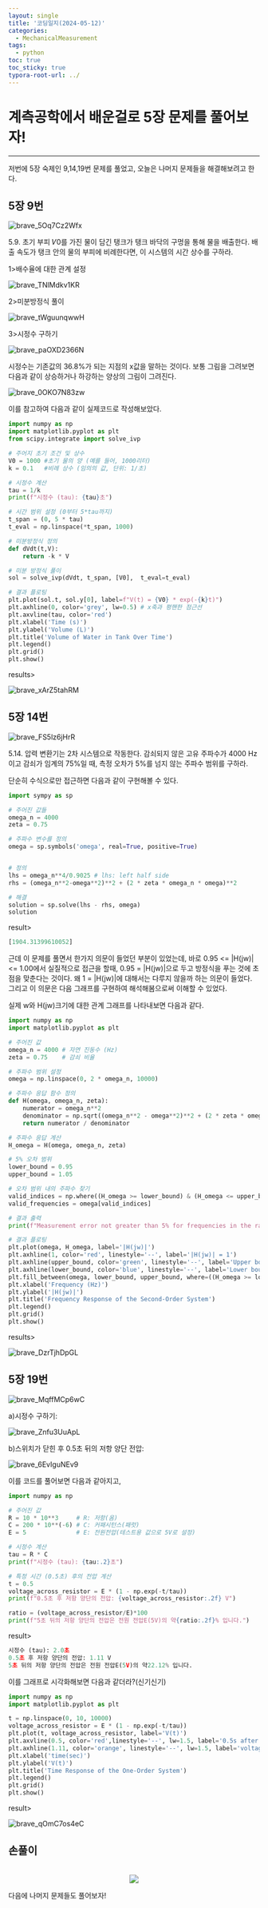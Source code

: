 ```yaml
---
layout: single
title: '코딩일지(2024-05-12)'
categories:
  - MechanicalMeasurement
tags:
  - python
toc: true
toc_sticky: true
typora-root-url: ../
---
```








# 계측공학에서 배운걸로 5장 문제를 풀어보자!
<hr>


저번에 5장 숙제인 9,14,19번 문제를 풀었고, 오늘은 나머지 문제들을 해결해보려고 한다.




## 5장 9번

![brave_5Oq7Cz2Wfx](/images/2024-05-12-codinglog(116)/brave_5Oq7Cz2Wfx.webp)



5.9. 초기 부피 𝑉0를 가진 물이 담긴 탱크가 탱크 바닥의 구멍을 통해 물을 배출한다. 배출 속도가 탱크 안의 물의 부피에 비례한다면, 이 시스템의 시간 상수를 구하라.

1>배수율에 대한 관계 설정

![brave_TNlMdkv1KR](/images/2024-05-12-codinglog(116)/brave_TNlMdkv1KR.webp)

2>미분방정식 풀이

![brave_tWguunqwwH](/images/2024-05-12-codinglog(116)/brave_tWguunqwwH.webp)

3>시정수 구하기

![brave_paOXD2366N](/images/2024-05-12-codinglog(116)/brave_paOXD2366N.webp)



시정수는 기존값의 36.8%가 되는 지점의 x값을 말하는 것이다. 보통 그림을 그려보면 다음과 같이 상승하거나 하강하는 양상의 그림이 그려진다.

![brave_0OKO7N83zw](/images/2024-05-12-codinglog(116)/brave_0OKO7N83zw.webp)

이를 참고하여 다음과 같이 실제코드로 작성해보았다.

```python
import numpy as np
import matplotlib.pyplot as plt
from scipy.integrate import solve_ivp

# 주어지 초기 조건 및 상수
V0 = 1000 #초기 물의 양 (예를 들어, 1000리터)
k = 0.1   #비례 상수 (임의의 값, 단위: 1/초)

# 시정수 계산
tau = 1/k
print(f"시정수 (tau): {tau}초")

# 시간 범위 설정 (0부터 5*tau까지)
t_span = (0, 5 * tau)
t_eval = np.linspace(*t_span, 1000)

# 미분방정식 정의
def dVdt(t,V):
    return -k * V

# 미분 방정식 풀이
sol = solve_ivp(dVdt, t_span, [V0],  t_eval=t_eval)

# 결과 플로팅
plt.plot(sol.t, sol.y[0], label=f"V(t) = {V0} * exp(-{k}t)")
plt.axhline(0, color='grey', lw=0.5) # x축과 평핸한 점근선
plt.axvline(tau, color='red')
plt.xlabel('Time (s)')
plt.ylabel('Volume (L)')
plt.title('Volume of Water in Tank Over Time')
plt.legend()
plt.grid()
plt.show()
```

results>

![brave_xArZ5tahRM](/images/2024-05-12-codinglog(116)/brave_xArZ5tahRM.webp)


## 5장 14번

![brave_FS5lz6jHrR](/images/2024-05-12-codinglog(116)/brave_FS5lz6jHrR.webp)

5.14. 압력 변환기는 2차 시스템으로 작동한다. 감쇠되지 않은 고유 주파수가 4000 Hz이고 감쇠가 임계의 75%일 때, 측정 오차가 5%를 넘지 않는 주파수 범위를 구하라.

단순히 수식으로만 접근하면 다음과 같이 구현해볼 수 있다.

```python
import sympy as sp

# 주어진 값들
omega_n = 4000
zeta = 0.75

# 주파수 변수를 정의
omega = sp.symbols('omega', real=True, positive=True)


# 정의
lhs = omega_n**4/0.9025 # lhs: left half side
rhs = (omega_n**2-omega**2)**2 + (2 * zeta * omega_n * omega)**2

# 해결
solution = sp.solve(lhs - rhs, omega)
solution
```

result>

```python
[1904.31399610052]
```

근데 이 문제를 풀면서 한가지 의문이 들었던 부분이 있었는데, 바로 0.95 <= |H(jw)| <= 1.00에서 실질적으로 접근을 할때, 0.95 = |H(jw)|으로 두고 방정식을 푸는 것에 초점을 맞춘다는 것이다. 왜 1 = |H(jw)|에 대해서는 다루지 않을까 하는 의문이 들었다. 그리고 이 의문은 다음 그래프를 구현하여 해석해봄으로써 이해할 수 있었다.

실제 w와 H(jw)크기에 대한 관계 그래프를 나타내보면 다음과 같다.

```python
import numpy as np
import matplotlib.pyplot as plt

# 주어진 값
omega_n = 4000 # 자연 진동수 (Hz)
zeta = 0.75    # 감쇠 비율

# 주파수 범위 설정
omega = np.linspace(0, 2 * omega_n, 10000)

# 주파수 응답 함수 정의
def H(omega, omega_n, zeta):
    numerator = omega_n**2
    denominator = np.sqrt((omega_n**2 - omega**2)**2 + (2 * zeta * omega_n * omega)**2)
    return numerator / denominator

# 주파수 응답 계산
H_omega = H(omega, omega_n, zeta)

# 5% 오차 범위
lower_bound = 0.95
upper_bound = 1.05

# 오차 범위 내의 주파수 찾기
valid_indices = np.where((H_omega >= lower_bound) & (H_omega <= upper_bound))
valid_frequencies = omega[valid_indices]

# 결과 출력
print(f"Measurement error not greater than 5% for frequencies in the range {valid_frequencies[0]:.2f} Hz to {valid_frequencies[-1]:.2f} Hz")

# 결과 플로팅
plt.plot(omega, H_omega, label='|H(jw)|')
plt.axhline(1, color='red', linestyle='--', label='|H(jw)| = 1')
plt.axhline(upper_bound, color='green', linestyle='--', label='Upper bound (1.05)')
plt.axhline(lower_bound, color='blue', linestyle='--', label='Lower bound (0.95)')
plt.fill_between(omega, lower_bound, upper_bound, where=((H_omega >= lower_bound) & (H_omega <= upper_bound)), color='grey', alpha=0.3)
plt.xlabel('Frequency (Hz)')
plt.ylabel('|H(jw)|')
plt.title('Frequency Response of the Second-Order System')
plt.legend()
plt.grid()
plt.show()
```

results>

![brave_DzrTjhDpGL](/images/2024-05-12-codinglog(116)/brave_DzrTjhDpGL.webp)

## 5장 19번

![brave_MqffMCp6wC](/images/2024-05-12-codinglog(116)/brave_MqffMCp6wC.webp)

a)시정수 구하기:

![brave_Znfu3UuApL](/images/2024-05-12-codinglog(116)/brave_Znfu3UuApL.webp)

b)스위치가 닫힌 후 0.5초 뒤의 저항 양단 전압:

![brave_6EvIguNEv9](/images/2024-05-12-codinglog(116)/brave_6EvIguNEv9.webp)

이를 코드를 풀어보면 다음과 같아지고,

```python
import numpy as np

# 주어진 값
R = 10 * 10**3     # R: 저항(옴)
C = 200 * 10**(-6) # C: 커패시턴스(패럿)
E = 5              # E: 전원전압(테스트용 값으로 5V로 설정)

# 시정수 계산
tau = R * C
print(f"시정수 (tau): {tau:.2}초")

# 특정 시간 (0.5초) 후의 전압 계산
t = 0.5
voltage_across_resistor = E * (1 - np.exp(-t/tau))
print(f"0.5초 후 저항 양단의 전압: {voltage_across_resistor:.2f} V")

ratio = (voltage_across_resistor/E)*100
print(f"5초 뒤의 저항 양단의 전압은 전원 전압E(5V)의 약{ratio:.2f}% 입니다.")
```

result>

```python
시정수 (tau): 2.0초
0.5초 후 저항 양단의 전압: 1.11 V
5초 뒤의 저항 양단의 전압은 전원 전압E(5V)의 약22.12% 입니다.
```



이를 그래프로 시각화해보면 다음과 같더라?(신기신기)

```python
import numpy as np
import matplotlib.pyplot as plt

t = np.linspace(0, 10, 10000)
voltage_across_resistor = E * (1 - np.exp(-t/tau))
plt.plot(t, voltage_across_resistor, label='V(t)')
plt.axvline(0.5, color='red',linestyle='--', lw=1.5, label='0.5s after the switch is closed')
plt.axhline(1.11, color='orange', linestyle='--', lw=1.5, label='voltage across the resistor 0.5s after') # x축과 평핸한 점근선
plt.xlabel('time(sec)')
plt.ylabel('V(t)')
plt.title('Time Response of the One-Order System')
plt.legend()
plt.grid()
plt.show()
```

result>

![brave_qOmC7os4eC](/images/2024-05-12-codinglog(116)/brave_qOmC7os4eC.webp)





## 손풀이



<p align="center">
  <br>
 	<img src="/images/2024-05-12-codinglog(116)/brave_Q47GdvoXAk.webp" style="zoom:110%;" />
  <br>
</p>

다음에 나머지 문제들도 풀어보자!
















